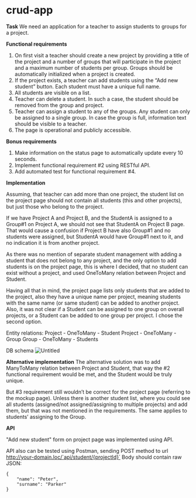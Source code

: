 # crud-app

**Task**
We need an application for a teacher to assign students to groups for a project.


**Functional requirements**
1. On first visit a teacher should create a new project by providing a title of the project and
a number of groups that will participate in the project and a maximum number of
students per group. Groups should be automatically initialized when a project is created.
2. If the project exists, a teacher can add students using the “Add new student” button.
Each student must have a unique full name.
3. All students are visible on a list.
4. Teacher can delete a student. In such a case, the student should be removed from the
group and project.
5. Teacher can assign a student to any of the groups. Any student can only be assigned to
a single group. In case the group is full, information text should be visible to a teacher.
6. The page is operational and publicly accessible.

**Bonus requirements**
1. Make information on the status page to automatically update every 10 seconds.
2. Implement functional requirement #2 using RESTful API.
3. Add automated test for functional requirement #4.


**Implementation**

Assuming, that teacher can add more than one project, the student list on the project page should not contain all students (this and other projects), but just those who belong to the project. 

If we have Project A and Project B, and the StudentA is assigned to a Group#1 on Project A, we should not see that StudentA on Project B page. That would cause a confusion if Project B have also Group#1 and no students were assigned, but StudentA would have Group#1 next to it, and no indication it is from another project. 

As there was no mention of separate student management with adding a student that does not belong to any project, and the only option to add students is on the project page, this is where I decided, that no student can exist without a project, and used OneToMany relation between Project and Student.

Having all that in mind, the project page lists only students that are added to the project, also they have a unique name per project, meaning students with the same name (or same student) can be added to another project. Also, it was not clear if a Student can be assigned to one group on overall projects, or a Student can be added to one group per project. I chose the second option.

Entity relations: 
Project - OneToMany - Student
Project - OneToMany - Group
Group - OneToMany - Students

DB schema
![Untitled](https://user-images.githubusercontent.com/8254886/164407908-42006385-b732-4c9a-97ca-983b65b23c2d.png)


**Alternative implementation**
The alternative solution was to add ManyToMany relation between Project and Student, that way the #2 functional requirement would be met, and the Student would be truly unique. 

But #3 requirement still wouldn’t be correct for the project page (referring to the mockup page). Unless there is another student list, where you could see all students (assigned/not assigned/assigning to multiple projects) and add them, but that was not mentioned in the requirements. The same applies to students’ assigning to the Group.

**API**

"Add new student" form on project page was implemented using API.

API also can be tested using Postman, sending POST method to url http://your-domain.loc/`api/student/{projectId}`
Body should contain raw JSON:

```
{
    "name": "Peter",
    "surname": "Parker"
}
```
